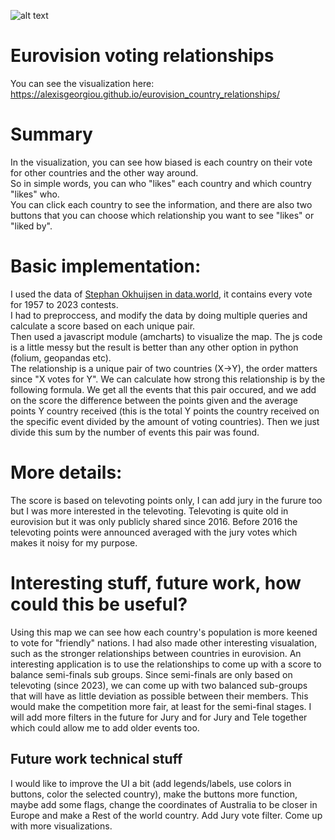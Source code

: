 ![alt text](https://imgur.com/HpMr0vs.png)
# Eurovision voting relationships

You can see the visualization here: https://alexisgeorgiou.github.io/eurovision_country_relationships/<br>

# Summary
In the visualization, you can see how biased is each country on their vote for other countries and the other way around.<br>
So in simple words, you can who "likes" each country and which country "likes" who.<br>
You can click each country to see the information, and there are also two buttons that you can choose which relationship you want to see "likes" or "liked by".<br>

# Basic implementation:
I used the data of [Stephan Okhuijsen in data.world](https://data.world/datagraver/eurovision-song-contest-scores-1975-2019/workspace/file?filename=eurovision_song_contest_1957_2023.xlsx), it contains every vote for 1957 to 2023 contests.<br>
I had to preproccess, and modify the data by doing multiple queries and calculate a score based on each unique pair.<br>
Then used a javascript module (amcharts) to visualize the map. The js code is a little messy but the result is better than any other option in python (folium, geopandas etc).<br>
The relationship is a unique pair of two countries (X->Y), the order matters since "X votes for Y". We can calculate how strong this relationship is by the following formula. We get all the events that this pair occured, and we add on the score the difference between the points given and the average points Y country received (this is the total Y points the country received on the specific event divided by the amount of voting countries). Then we just divide this sum by the number of events this pair was found.

# More details:
The score is based on televoting points only, I can add jury in the furure too but I was more interested in the televoting. Televoting is quite old in eurovision but it was only publicly shared since 2016. Before 2016 the televoting points were announced averaged with the jury votes which makes it noisy for my purpose. 

# Interesting stuff, future work, how could this be useful?
Using this map we can see how each country's population is more keened to vote for "friendly" nations. I had also made other interesting visualation, such as the stronger relationships between countries in eurovision. An interesting application is to use the relationships to come up with a score to balance semi-finals sub groups. Since semi-finals are only based on televoting (since 2023), we can come up with two balanced sub-groups that will have as little deviation as possible between their members. This would make the competition more fair, at least for the semi-final stages.
I will add more filters in the future for Jury and for Jury and Tele together which could allow me to add older events too.

## Future work technical stuff
I would like to improve the UI a bit (add legends/labels, use colors in buttons, color the selected country), make the buttons more function, maybe add some flags, change the coordinates of Australia to be closer in Europe and make a Rest of the world country. Add Jury vote filter. Come up with more visualizations.
